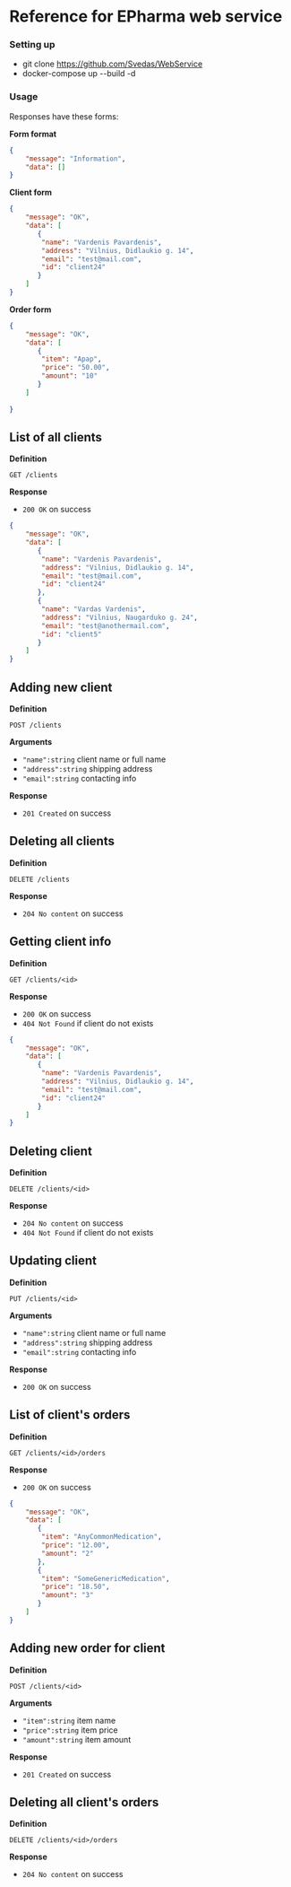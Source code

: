 # Reference for EPharma web service 

### Setting up

- git clone https://github.com/Svedas/WebService
- docker-compose up --build -d

### Usage

Responses have these forms:

**Form format**

```json
{
	"message": "Information",
	"data": []
}
```

**Client form**

```json
{
	"message": "OK",
	"data": [
	   {
		"name": "Vardenis Pavardenis",
		"address": "Vilnius, Didlaukio g. 14",
		"email": "test@mail.com",
		"id": "client24"
	   }
	]
}
```

**Order form**

```json
{
	"message": "OK",
	"data": [
	   {
		"item": "Apap",
		"price": "50.00",
		"amount": "10"
	   }
	]
	
}
```


## List of all clients

**Definition**

`GET /clients`

**Response**

- `200 OK` on success

```json
{
	"message": "OK",
	"data": [
	   {
		"name": "Vardenis Pavardenis",
		"address": "Vilnius, Didlaukio g. 14",
		"email": "test@mail.com",
		"id": "client24"
	   },
	   {
		"name": "Vardas Vardenis",
		"address": "Vilnius, Naugarduko g. 24",
		"email": "test@anothermail.com",
		"id": "client5"
	   }
	]
}
```


## Adding new client

**Definition**

`POST /clients`

**Arguments**

- `"name":string`  client name or full name
- `"address":string`  shipping address
- `"email":string`  contacting info

**Response**

- `201 Created` on success


## Deleting all clients

**Definition**

`DELETE /clients`

**Response**

- `204 No content` on success


## Getting client info

**Definition**

`GET /clients/<id>`

**Response**

- `200 OK` on success
- `404 Not Found` if client do not exists

```json
{
	"message": "OK",
	"data": [
	   {
		"name": "Vardenis Pavardenis",
		"address": "Vilnius, Didlaukio g. 14",
		"email": "test@mail.com",
		"id": "client24"
	   }
	]
}
```


## Deleting client

**Definition**

`DELETE /clients/<id>`

**Response**

- `204 No content` on success
- `404 Not Found` if client do not exists


## Updating client

**Definition**

`PUT /clients/<id>`

**Arguments**

- `"name":string`  client name or full name
- `"address":string`  shipping address
- `"email":string`  contacting info

**Response**

- `200 OK` on success


## List of client's orders

**Definition**

`GET /clients/<id>/orders`

**Response**

- `200 OK` on success

```json
{
	"message": "OK",
	"data": [
	   {
		"item": "AnyCommonMedication",
		"price": "12.00",
		"amount": "2"
	   },
	   {
		"item": "SomeGenericMedication",
		"price": "18.50",
		"amount": "3"
	   }
	]
}
```


## Adding new order for client

**Definition**

`POST /clients/<id>`

**Arguments**

- `"item":string`  item name
- `"price":string`  item price
- `"amount":string`  item amount

**Response**

- `201 Created` on success


## Deleting all client's orders

**Definition**

`DELETE /clients/<id>/orders`

**Response**

- `204 No content` on success
